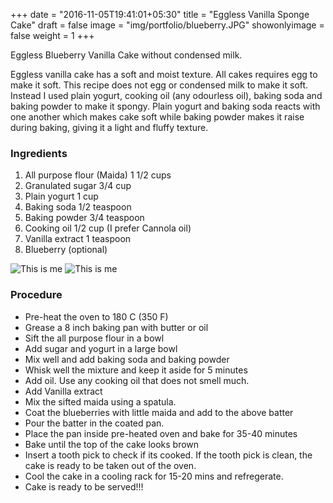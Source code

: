 +++
date = "2016-11-05T19:41:01+05:30"
title = "Eggless Vanilla Sponge Cake"
draft = false
image = "img/portfolio/blueberry.JPG"
showonlyimage = false
weight = 1
+++

Eggless Blueberry Vanilla Cake without condensed milk.
<!--more-->

Eggless vanilla cake has a soft and moist texture. All cakes requires egg to make it soft. This recipe does not egg or condensed milk to make it soft. Instead I used plain yogurt, cooking oil (any odourless oil), baking soda and baking powder to make it spongy. Plain yogurt and baking soda reacts with one another which makes cake soft while baking powder makes it raise during baking, giving it a light and fluffy texture.


### Ingredients
>
1. All purpose flour (Maida) 1 1/2 cups
2. Granulated sugar 3/4 cup
3. Plain yogurt 1 cup
4. Baking soda 1/2 teaspoon
5. Baking powder 3/4 teaspoon
6. Cooking oil 1/2 cup (I prefer Cannola oil)
7. Vanilla extract 1 teaspoon
8. Blueberry (optional)


![This is me][1] ![This is me][2]

### Procedure

* Pre-heat the oven to 180 C (350 F)
* Grease a 8 inch baking pan with butter or oil
* Sift the all purpose flour in a bowl
* Add sugar and yogurt in a large bowl
* Mix well and add baking soda and baking powder
* Whisk well the mixture and keep it aside for 5 minutes
* Add oil. Use any cooking oil that does not smell much.
* Add Vanilla extract
* Mix the sifted maida using a spatula.
* Coat the blueberries with little maida and add to the above batter
* Pour the batter in the coated pan. 
* Place the pan inside pre-heated oven and bake for 35-40 minutes
* Bake until the top of the cake looks brown
* Insert a tooth pick to check if its cooked. If the tooth pick is clean, the cake is ready to be taken out of the oven.
* Cool the cake in a cooling rack for 15-20 mins and refregerate. 
* Cake is ready to be served!!!


[1]: /img/portfolio/blueberry_before.JPG
[2]: /img/portfolio/blueberry_after.JPG

